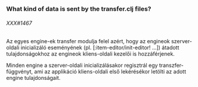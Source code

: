 
### What kind of data is sent by the transfer.clj files?

###### XXX#1467

Az egyes engine-ek transfer modulja felel azért, hogy az engineok szerver-oldali
inicializáló eseményének (pl. [:item-editor/init-editor! ...]) átadott
tulajdonságokhoz az engineok kliens-oldali kezelői is hozzáférjenek.

Minden engine a szerver-oldali inicializálásakor regisztrál egy transzfer-függvényt,
ami az applikáció kliens-oldali első lekérésékor letölti az adott engine
tulajdonságait.

